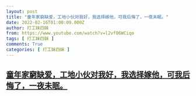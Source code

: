 ```yaml
---
layout: post
title: "童年家窮缺爱，工地小伙对我好，我选择嫁他，可我后悔了，一夜未眠。"
date: 2022-02-16T01:00:09.000Z
author: 打工妹四妹
from: https://www.youtube.com/watch?v=l2vfO6WCiqo
tags: [ 打工妹四妹 ]
comments: True
categories: [ 打工妹四妹 ]
---
```

<!--1644973209000-->
[童年家窮缺爱，工地小伙对我好，我选择嫁他，可我后悔了，一夜未眠。](https://www.youtube.com/watch?v=l2vfO6WCiqo)
------

<div>

</div>

